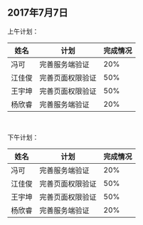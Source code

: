 ## 2017年7月7日

上午计划：

姓名 | 计划 | 完成情况
----|------|----
冯可 |  完善服务端验证 | 20%
江佳俊 | 完善页面权限验证 | 50%
王宇坤 | 完善页面权限验证 | 50%
杨欣睿 | 完善服务端验证 | 20%

<br/>

下午计划：  

姓名 | 计划 | 完成情况
----|------|----
冯可 |  完善服务端验证 | 20%
江佳俊 | 完善页面权限验证 | 50%
王宇坤 | 完善页面权限验证 | 50%
杨欣睿 | 完善服务端验证 | 20%
